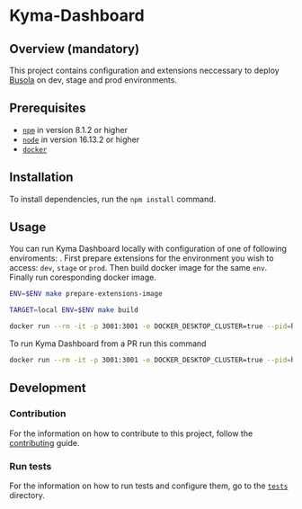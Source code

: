 # Kyma-Dashboard

## Overview (mandatory)

This project contains configuration and extensions neccessary to deploy [Busola](https://github.com/kyma-project/busola) on dev, stage and prod environments.

## Prerequisites

- [`npm`](https://www.npmjs.com/) in version 8.1.2 or higher
- [`node`](https://nodejs.org/en/) in version 16.13.2 or higher
- [`docker`](https://www.docker.com/)

## Installation

To install dependencies, run the `npm install` command.

## Usage

You can run Kyma Dashboard locally with configuration of one of following enviroments: . First prepare extensions for the environment you wish to access: `dev`, `stage` or `prod`.
Then build docker image for the same `env`.
Finally run coresponding docker image.

```bash
ENV=$ENV make prepare-extensions-image

TARGET=local ENV=$ENV make build

docker run --rm -it -p 3001:3001 -e DOCKER_DESKTOP_CLUSTER=true --pid=host --name kyma-dashboard kyma-dashboard-local-$ENV
```

To run Kyma Dashboard from a PR run this command

```bash
docker run --rm -it -p 3001:3001 -e DOCKER_DESKTOP_CLUSTER=true --pid=host --name kyma-dashboard eu.gcr.io/kyma-project/kyma-dashboard-local-dev:PR-$PR_NUMBER
```

## Development

### Contribution

For the information on how to contribute to this project, follow the [contributing](./CONTRIBUTING.md) guide.

### Run tests

For the information on how to run tests and configure them, go to the [`tests`](./tests) directory.
